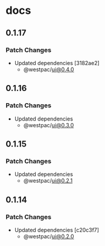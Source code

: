 # docs

## 0.1.17

### Patch Changes

- Updated dependencies [3182ae2]
  - @westpac/ui@0.4.0

## 0.1.16

### Patch Changes

- Updated dependencies
  - @westpac/ui@0.3.0

## 0.1.15

### Patch Changes

- Updated dependencies
  - @westpac/ui@0.2.1

## 0.1.14

### Patch Changes

- Updated dependencies [c20c3f7]
  - @westpac/ui@0.2.0
